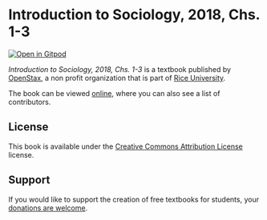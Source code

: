 # Introduction to Sociology, 2018, Chs. 1-3

[![Open in Gitpod](https://gitpod.io/button/open-in-gitpod.svg)](https://gitpod.io/from-referrer/)

_Introduction to Sociology, 2018, Chs. 1-3_ is a textbook published by [OpenStax](https://openstax.org/), a non profit organization that is part of [Rice University](https://www.rice.edu/).

The book can be viewed [online](https://github.com/cnx-user-books/cnxbook-introduction-to-sociology-2018-chs-1-3/releases/latest), where you can also see a list of contributors.

## License
This book is available under the [Creative Commons Attribution License](./LICENSE) license.

## Support
If you would like to support the creation of free textbooks for students, your [donations are welcome](https://riceconnect.rice.edu/donation/support-openstax-banner).
